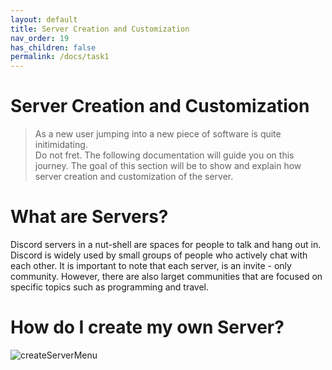 ```yaml
---
layout: default
title: Server Creation and Customization
nav_order: 19
has_children: false
permalink: /docs/task1
---
```


# Server Creation and Customization
>As a new user jumping into a new piece of software is quite initimidating.<br /> 
>Do not fret. The following documentation will guide you on this journey.
>The goal of this section will be to show and explain how server creation and customization of the server.


# What are Servers?
Discord servers in a nut-shell are spaces for people to talk and hang out in. Discord is widely used by small groups of people who actively chat with each other. It is important to note that each server, is an invite - only community. However, there are also larget communities that are focused on specific topics such as programming and travel.

# How do I create my own Server?

![createServerMenu](https://user-images.githubusercontent.com/65834553/160931932-9e9b162d-9b9b-4bdc-81bb-724225d7482f.png "CreateServerMenu")

